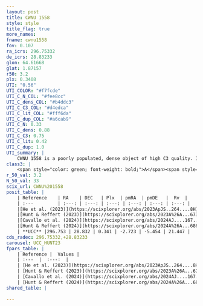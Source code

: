 ```yaml
---
layout: post
title: CWNU 1558
style: style
title_flag: true
more_names: 
fname: cwnu1558
fov: 0.107
ra_icrs: 296.75332
de_icrs: 28.83233
glon: 64.61668
glat: 1.87157
r50: 3.2
plx: 0.3408
UTI: "0.56"
UTI_COLOR: "#f7fcde"
UTI_C_N_COL: "#fee8cc"
UTI_C_dens_COL: "#b4ddc3"
UTI_C_C3_COL: "#d4edca"
UTI_C_lit_COL: "#fff6da"
UTI_C_dup_COL: "#a6cab9"
UTI_C_N: 0.33
UTI_C_dens: 0.88
UTI_C_C3: 0.75
UTI_C_lit: 0.42
UTI_C_dup: 1.0
UTI_summary: |
    CWNU 1558 is a poorly populated, dense object of high C3 quality. It was recently reported in the literature.
class3: |
    <span style="color: green; font-weight: bold;">A</span><span style="color: #FFC300; font-weight: bold;">B</span>
r_50_val: 3.2
N_50_val: 33
scix_url: CWNU%201558
posit_table: |
    | Reference    | RA    | DEC   | Plx  | pmRA  | pmDE   |  Rv  |
    | :---         | :---: | :---: | :---: | :---: | :---: | :---: |
    |[He et al. (2023)](https://scixplorer.org/abs/2023ApJS..264....8H) | 296.753 | 28.83 | 0.357 | -2.718 | -5.445 | -- |
    |[Hunt & Reffert (2023)](https://scixplorer.org/abs/2023A%26A...673A.114H) | 296.75 | 28.81 | 0.344 | -2.718 | -5.467 | -- |
    |[Cavallo et al. (2024)](https://scixplorer.org/abs/2024AJ....167...12C) | 296.714 | 28.814 | 0.343 | -- | -- | -- |
    |[Hunt & Reffert (2024)](https://scixplorer.org/abs/2024A%26A...686A..42H) | 296.75 | 28.81 | 0.344 | -2.718 | -5.467 | -- |
    | **UCC** |296.753 | 28.832 | 0.341 | -2.723 | -5.454 | 21.447 | 
cds_radec: 296.75332,+28.83233
carousel: UCC_HUNT23
fpars_table: |
    | Reference |  Values |
    | :---  |  :---:  |
    | [He et al. (2023)](https://scixplorer.org/abs/2023ApJS..264....8H) | `A0=1.4, m-M=12.1, logAge=7.4` |
    | [Hunt & Reffert (2023)](https://scixplorer.org/abs/2023A%26A...673A.114H) | `AV50=1.13, diffAV50=0.558, MOD50=12.122, logAge50=7.968` |
    | [Cavallo et al. (2024)](https://scixplorer.org/abs/2024AJ....167...12C) | `AV50=1.29, dMod50=11.68, logAge50=8.16, [Fe/H]50=-0.2` |
    | [Hunt & Reffert (2024)](https://scixplorer.org/abs/2024A%26A...686A..42H) | `MassJ=168.060` |
shared_table: |
    
---
```

